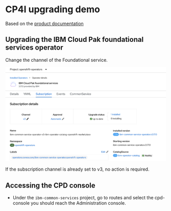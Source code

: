 # CP4I upgrading demo

Based on the [product documentation](https://www.ibm.com/docs/en/cloud-paks/cp-integration/2021.4?topic=upgrading)

## Upgrading the IBM Cloud Pak foundational services operator

Change the channel of the Foundational service.

![](./images/foundational-operator.png)

If the subscription channel is already set to v3, no action is required.

## Accessing the CPD console

* Under the `ibm-common-services` project, go to routes and select the cpd-console you should reach the Administration console.
